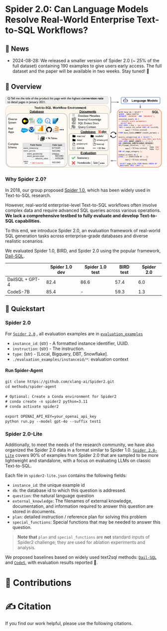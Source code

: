 # Spider 2.0: Can Language Models Resolve Real-World Enterprise Text-to-SQL Workflows?


## 📰 News

- 2024-08-28: We released a smaller version of Spider 2.0 (~ 25% of the full dataset) containing 190 examples to give users early access. The full dataset and the paper will be available in two weeks. Stay tuned! 🤗

## 👋 Overview


![Local Image](./assets/Spider2.png)


### Why Spider 2.0?

In 2018, our group proposed [Spider 1.0](https://yale-lily.github.io/spider), which has been widely used in Text-to-SQL research. 

However, real-world enterprise-level Text-to-SQL workflows often involve complex data and require advanced SQL queries across various operations. **We lack a comprehensive testbed to fully evaluate and develop Text-to-SQL capabilities.**

To this end, we introduce Spider 2.0, an evaluation framework of real-world SQL generation tasks across enterprise-grade databases and diverse realistic scenarios.

We evaluated Spider 1.0, BIRD, and Spider 2.0 using the popular framework, [Dail-SQL](https://github.com/BeachWang/DAIL-SQL).

|                 | Spider 1.0 dev | Spider 1.0 test | BIRD test | Spider 2.0 |
| --------------- | -------------- | --------------- | --------- | ---------- |
| DailSQL + GPT-4 | 82.4           | 86.6            | 57.4      | 6.0        |
| CodeS-7B        | 85.4           | -               | 59.3      | 1.3        |




## 🚀 Quickstart


### Spider 2.0
For [`Spider 2.0`](https://github.com/xlang-ai/Spider2/tree/main/spider2#spider-20)
, all evaluation examples are in [`evaluation_examples`](https://github.com/xlang-ai/Spider2/tree/main/spider2/evaluation_examples) 

- `instance_id`: (str) - A formatted instance identifier, UUID.
- `instruction`: (str) - The instruction.
- `type`: (str) - [Local, Bigquery, DBT, Snowflake].
- `./evaluation_examples/instanceid/*`: evaluation context


#### Run Spider-Agent

```
git clone https://github.com/xlang-ai/Spider2.git
cd methods/spider-agent

# Optional: Create a Conda environment for Spider2
# conda create -n spider2 python=3.11
# conda activate spider2

export OPENAI_API_KEY=your_openai_api_key
python run.py --model gpt-4o --suffix test1
```



### Spider 2.0-Lite

Additionally, to meet the needs of the research community, we have also organized the Spider 2.0 data in a format similar to Spider 1.0. [`Spider 2.0-Lite`](https://github.com/xlang-ai/Spider2/tree/main/spider2-lite#spider-20-lite) covers 90% of examples from Spider 2.0 that are sampled to be more lightweight and standalone, with a focus on evaluating LLMs on classic Text-to-SQL.

Each file in `spider2-lite.json` contains the following fields:
- `instance_id`: the unique example id
- `db`: the database id to which this question is addressed.
- `question`: the natural language question
- `external_knowledge`: The filenames of external knowledge, documentation, and information required to answer this question are stored in documents.
- `plan`: detailed instruction / reference plan for solving this problem
- `special_functions`: Special functions that may be needed to answer this question.

> **Note that** `plan` and `special_functions` are **not** standard inputs of Spider2 challenge; they are used for ablation experiments and analysis.




We proposed baselines based on widely used text2sql methods: [`Dail-SQL`](https://github.com/xlang-ai/Spider2/tree/main/spider2-lite/baselines/dailsql#installation) and [`CodeS`](https://github.com/xlang-ai/Spider2/tree/main/spider2-lite/baselines/codes#installation), with evaluation results reported :test_tube:.



# 💫 Contributions


# ✍️ Citation
If you find our work helpful, please use the following citations.
```

```

<!-- 

## Spider 2.0 Performance





#### Performance


| Method                | Score |
| --------------------- | ----- |
| Spider-Agent + GPT-4o | 9.25% |

> We will test more LLMs and Agent Frameworks! 
>
> We also warmly welcome you to evaluate your methods on Spider 2.0.


## Spider 2.0-Lite Baselines

For [`Spider 2.0-Lite`](https://github.com/xlang-ai/Spider2/blob/main/spider2-lite/README.md#spider-20-lite), we proposed baselines based on widely used text2sql methods: [`Dail-SQL`](https://github.com/xlang-ai/Spider2/blob/main/spider2-baselines/DailSQL/README.md) and [`CodeS`](https://github.com/xlang-ai/Spider2/tree/main/spider2-baselines/CodeS/README.md), with evaluation results reported :test_tube:.

### Performance Comparison

> **Score [w/ Func & w/ Plan]** represents an oracle setting, utilizing reference plans and gold SQL functions for a set of analytical experiments.


| Method           | Score             | Score  [w/ Func & w/ Plan] |
| ---------------- | ----------------- | -------------------------- |
| DailSQL + GPT-4o | **6.04% (9/149)** | 12.75% (19/149)            |
| CodeS-7B         | 1.34% (2/149)     | 2.01% (3/149)              |

 -->
